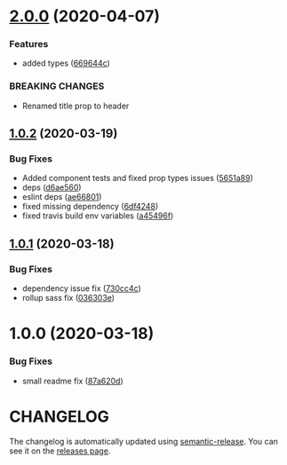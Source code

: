 # [2.0.0](https://github.com/nejcm/react-skeleton/compare/v1.0.2...v2.0.0) (2020-04-07)


### Features

* added types ([669644c](https://github.com/nejcm/react-skeleton/commit/669644cf923356b719fd56fa40b990f1e68d5977))


### BREAKING CHANGES

* Renamed title prop to header

## [1.0.2](https://github.com/nejcm/react-skeleton/compare/v1.0.1...v1.0.2) (2020-03-19)


### Bug Fixes

* Added component tests and fixed prop types issues ([5651a89](https://github.com/nejcm/react-skeleton/commit/5651a898bb06936a975934061c5d3eee9304aae8))
* deps ([d6ae560](https://github.com/nejcm/react-skeleton/commit/d6ae56007f90da99f26388eb66e8ecad10f596a9))
* eslint deps ([ae66801](https://github.com/nejcm/react-skeleton/commit/ae66801f4b5efa3065587ed87dcbcd078f04ca27))
* fixed missing dependency ([6df4248](https://github.com/nejcm/react-skeleton/commit/6df42488e8d7f72b91271be8f5bde3bf4aa5adda))
* fixed travis build env variables ([a45496f](https://github.com/nejcm/react-skeleton/commit/a45496f5ab0a34cf7ca99776b7418271a8820daf))

## [1.0.1](https://github.com/nejcm/react-skeleton/compare/v1.0.0...v1.0.1) (2020-03-18)


### Bug Fixes

* dependency issue fix ([730cc4c](https://github.com/nejcm/react-skeleton/commit/730cc4c925e499de774190e674d3eb5473e948a6))
* rollup sass fix ([036303e](https://github.com/nejcm/react-skeleton/commit/036303ea8df51a1cacc391e4754369b873dd5e0f))

# 1.0.0 (2020-03-18)


### Bug Fixes

* small readme fix ([87a620d](https://github.com/nejcm/react-skeleton/commit/87a620d16c08e686713e4ed7e0467834c65f95d0))

# CHANGELOG

The changelog is automatically updated using
[semantic-release](https://github.com/semantic-release/semantic-release). You
can see it on the [releases page](../../releases).
